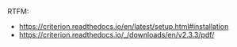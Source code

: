 RTFM:
- https://criterion.readthedocs.io/en/latest/setup.html#installation
- https://criterion.readthedocs.io/_/downloads/en/v2.3.3/pdf/